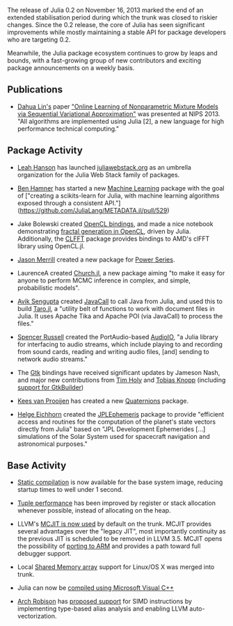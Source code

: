 The release of Julia 0.2 on November 16, 2013 marked the end of an extended stabilisation period during which the trunk
was closed to riskier changes. Since the 0.2 release, the core of Julia has seen significant improvements while mostly maintaining a stable API for package developers who are targeting 0.2.

Meanwhile, the Julia package ecosystem continues to grow by leaps and bounds, with a fast-growing group of new
contributors and exciting package announcements on a weekly basis.

Publications
------------

* [Dahua Lin's](http://dahua.me/) paper ["Online Learning of Nonparametric Mixture Models via Sequential Variational
Approximation"](http://dahua.me/papers/dhlin_nips13_sva.pdf) was presented at NIPS 2013. "All algorithms are implemented
using Julia [2], a new language for high performance technical computing."

Package Activity
----------------

* [Leah Hanson](http://blog.leahhanson.us/) has launched [juliawebstack.org](http://juliawebstack.org/) as an umbrella organization for the Julia Web Stack family of packages.

* [Ben Hamner](https://twitter.com/benhamner) has started a new [Machine Learning](https://github.com/benhamner/MachineLearning.jl) package with the
goal of ["creating a scikits-learn for Julia, with machine learning algorithms exposed through a consistent API."]
(https://github.com/JuliaLang/METADATA.jl/pull/529)

* Jake Bolewski created [OpenCL bindings](https://github.com/jakebolewski/OpenCL.jl), and made a nice notebook demonstrating
[fractal generation in OpenCL](http://nbviewer.ipython.org/gist/jakebolewski/7517923), driven by Julia. Additionally,
the [CLFFT](https://github.com/jakebolewski/CLFFT.jl) package provides bindings to AMD's clFFT library using OpenCL.jl.

* [Jason Merrill](https://github.com/jwmerrill) created a new package for [Power Series](https://github.com/jwmerrill/PowerSeries.jl).

* LaurenceA created [Church.jl](https://github.com/LaurenceA/Church.jl), a new package aiming "to make it easy for anyone
to perform MCMC inference in complex, and simple, probabilistic models".

* [Avik Sengupta](http://www.sengupta.net/musings/) created [JavaCall](http://aviks.github.io/JavaCall.jl/) to
call Java from Julia,  and used this to build [Taro.jl](https://github.com/aviks/Taro.jl), a "utility belt of functions
to work with document files in Julia. It uses Apache Tika and Apache POI (via JavaCall) to process the files."

* [Spencer Russell](http://ssfrr.com/about-2/) created the PortAudio-based [AudioIO](https://github.com/ssfrr/AudioIO.jl), "a Julia library for interfacing to audio
streams, which include playing to and recording from sound cards, reading and writing audio files, [and] sending to 
network audio streams."

* The [Gtk](https://github.com/JuliaLang/Gtk.jl) bindings have received significant updates by Jameson Nash, and major new contributions from [Tim Holy](http://holylab.wustl.edu/) and
[Tobias Knopp](http://num.math.uni-goettingen.de/~knopp/) (including [support for GtkBuilder](https://github.com/JuliaLang/Gtk.jl/pull/39))

* [Kees van Prooijen](http://www.kees.cc/) has created a new [Quaternions](https://github.com/forio/Quaternions.jl) package.

* [Helge Eichhorn](http://helgeeichhorn.de/) created the [JPLEphemeris](https://github.com/helgee/JPLEphemeris.jl) package
to provide "efficient access and routines for the computation of the planet's state vectors directly from Julia" based
on "JPL Development Ephemerides [...] simulations of the Solar System used for spacecraft navigation
and astronomical purposes."

Base Activity
-------------

* [Static compilation](https://github.com/JuliaLang/julia/pull/4898) is now available for the base system image, reducing
startup times to well under 1 second.

* [Tuple performance](https://github.com/JuliaLang/julia/pull/4042) has been improved by register or stack allocation
whenever possible, instead of allocating on the heap.

* LLVM's [MCJIT is now used]() by default on the trunk. MCJIT provides several advantages over the "legacy JIT", most
importantly continuity as the previous JIT is scheduled to be removed in LLVM 3.5. MCJIT opens the possibility of
[porting to ARM](https://github.com/JuliaLang/julia/issues/3134) and  provides a path toward full debugger support.

* Local [Shared Memory array](https://github.com/JuliaLang/julia/pull/5380) support for Linux/OS X was merged into
trunk.

* Julia can now be [compiled using Microsoft Visual C++](https://github.com/JuliaLang/julia/issues/5347)

* [Arch Robison](http://software.intel.com/en-us/user/334537) has [proposed support](https://github.com/JuliaLang/julia/pull/5355)
for SIMD instructions by implementing type-based alias analysis and enabling LLVM auto-vectorization.
